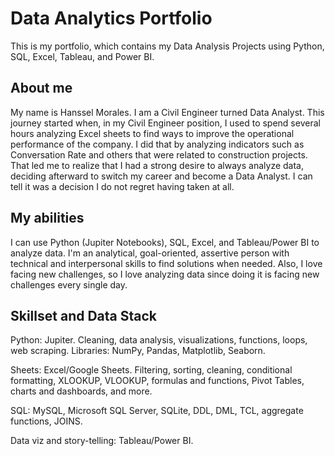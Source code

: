# Data Analytics Portfolio
This is my portfolio, which contains my Data Analysis Projects using Python, SQL, Excel, Tableau, and Power BI.

## About me
My name is Hanssel Morales. I am a Civil Engineer turned Data Analyst. This journey started when, in my Civil Engineer position, I used to spend several hours analyzing Excel sheets to find ways to improve the operational performance of the company. I did that by analyzing indicators such as Conversation Rate and others that were related to construction projects. That led me to realize that I had a strong desire to always analyze data, deciding afterward to switch my career and become a Data Analyst. I can tell it was a decision I do not regret having taken at all. 


## My abilities
I can use Python (Jupiter Notebooks), SQL, Excel, and Tableau/Power BI to analyze data. I'm an analytical, goal-oriented, assertive person with technical and interpersonal skills to find solutions when needed. Also, I love facing new challenges, so I love analyzing data since doing it is facing new challenges every single day.


## Skillset and Data Stack

Python: Jupiter. Cleaning, data analysis, visualizations, functions, loops, web scraping. Libraries: NumPy, Pandas, Matplotlib, Seaborn.

Sheets: Excel/Google Sheets. Filtering, sorting, cleaning, conditional formatting, XLOOKUP, VLOOKUP, formulas and functions, Pivot Tables, charts and dashboards, and more.

SQL: MySQL, Microsoft SQL Server, SQLite, DDL, DML, TCL, aggregate functions, JOINS.

Data viz and story-telling: Tableau/Power BI.
